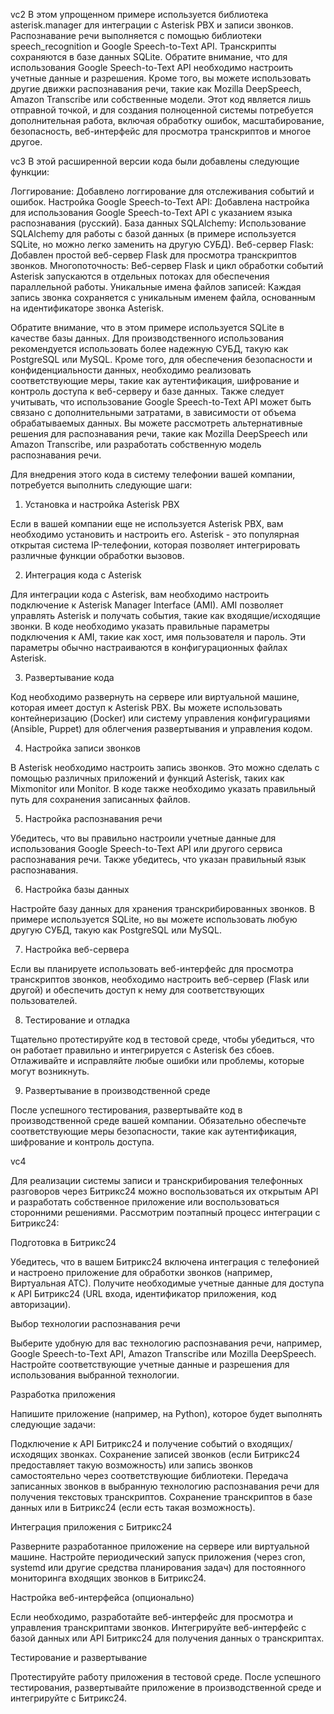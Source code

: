 vc2
В этом упрощенном примере используется библиотека asterisk.manager для интеграции с Asterisk PBX и записи звонков. Распознавание речи выполняется с помощью библиотеки speech_recognition и Google Speech-to-Text API. Транскрипты сохраняются в базе данных SQLite.
Обратите внимание, что для использования Google Speech-to-Text API необходимо настроить учетные данные и разрешения. Кроме того, вы можете использовать другие движки распознавания речи, такие как Mozilla DeepSpeech, Amazon Transcribe или собственные модели.
Этот код является лишь отправной точкой, и для создания полноценной системы потребуется дополнительная работа, включая обработку ошибок, масштабирование, безопасность, веб-интерфейс для просмотра транскриптов и многое другое.

vc3
В этой расширенной версии кода были добавлены следующие функции:

Логгирование: Добавлено логгирование для отслеживания событий и ошибок.
Настройка Google Speech-to-Text API: Добавлена настройка для использования Google Speech-to-Text API с указанием языка распознавания (русский).
База данных SQLAlchemy: Использование SQLAlchemy для работы с базой данных (в примере используется SQLite, но можно легко заменить на другую СУБД).
Веб-сервер Flask: Добавлен простой веб-сервер Flask для просмотра транскриптов звонков.
Многопоточность: Веб-сервер Flask и цикл обработки событий Asterisk запускаются в отдельных потоках для обеспечения параллельной работы.
Уникальные имена файлов записей: Каждая запись звонка сохраняется с уникальным именем файла, основанным на идентификаторе звонка Asterisk.

Обратите внимание, что в этом примере используется SQLite в качестве базы данных. Для производственного использования рекомендуется использовать более надежную СУБД, такую как PostgreSQL или MySQL.
Кроме того, для обеспечения безопасности и конфиденциальности данных, необходимо реализовать соответствующие меры, такие как аутентификация, шифрование и контроль доступа к веб-серверу и базе данных.
Также следует учитывать, что использование Google Speech-to-Text API может быть связано с дополнительными затратами, в зависимости от объема обрабатываемых данных. Вы можете рассмотреть альтернативные решения для распознавания речи, такие как Mozilla DeepSpeech или Amazon Transcribe, 
или разработать собственную модель распознавания речи.

Для внедрения этого кода в систему телефонии вашей компании, потребуется выполнить следующие шаги:

1) Установка и настройка Asterisk PBX

Если в вашей компании еще не используется Asterisk PBX, вам необходимо установить и настроить его. Asterisk - это популярная открытая система IP-телефонии, которая позволяет интегрировать различные функции обработки вызовов.

2) Интеграция кода с Asterisk

Для интеграции кода с Asterisk, вам необходимо настроить подключение к Asterisk Manager Interface (AMI). AMI позволяет управлять Asterisk и получать события, такие как входящие/исходящие звонки.
В коде необходимо указать правильные параметры подключения к AMI, такие как хост, имя пользователя и пароль. Эти параметры обычно настраиваются в конфигурационных файлах Asterisk.

3) Развертывание кода

Код необходимо развернуть на сервере или виртуальной машине, которая имеет доступ к Asterisk PBX. Вы можете использовать контейнеризацию (Docker) или систему управления конфигурациями (Ansible, Puppet) для облегчения развертывания и управления кодом.

4) Настройка записи звонков

В Asterisk необходимо настроить запись звонков. Это можно сделать с помощью различных приложений и функций Asterisk, таких как Mixmonitor или Monitor. В коде также необходимо указать правильный путь для сохранения записанных файлов.

5) Настройка распознавания речи

Убедитесь, что вы правильно настроили учетные данные для использования Google Speech-to-Text API или другого сервиса распознавания речи. Также убедитесь, что указан правильный язык распознавания.

6) Настройка базы данных

Настройте базу данных для хранения транскрибированных звонков. В примере используется SQLite, но вы можете использовать любую другую СУБД, такую как PostgreSQL или MySQL.

7) Настройка веб-сервера

Если вы планируете использовать веб-интерфейс для просмотра транскриптов звонков, необходимо настроить веб-сервер (Flask или другой) и обеспечить доступ к нему для соответствующих пользователей.

8) Тестирование и отладка

Тщательно протестируйте код в тестовой среде, чтобы убедиться, что он работает правильно и интегрируется с Asterisk без сбоев. Отлаживайте и исправляйте любые ошибки или проблемы, которые могут возникнуть.

9) Развертывание в производственной среде

После успешного тестирования, развертывайте код в производственной среде вашей компании. Обязательно обеспечьте соответствующие меры безопасности, такие как аутентификация, шифрование и контроль доступа.


vc4

Для реализации системы записи и транскрибирования телефонных разговоров через Битрикс24 можно воспользоваться их открытым API и разработать собственное приложение или воспользоваться сторонними решениями. Рассмотрим поэтапный процесс интеграции с Битрикс24:

Подготовка в Битрикс24

Убедитесь, что в вашем Битрикс24 включена интеграция с телефонией и настроено приложение для обработки звонков (например, Виртуальная АТС).
Получите необходимые учетные данные для доступа к API Битрикс24 (URL входа, идентификатор приложения, код авторизации).

Выбор технологии распознавания речи

Выберите удобную для вас технологию распознавания речи, например, Google Speech-to-Text API, Amazon Transcribe или Mozilla DeepSpeech.
Настройте соответствующие учетные данные и разрешения для использования выбранной технологии.

Разработка приложения

Напишите приложение (например, на Python), которое будет выполнять следующие задачи:

Подключение к API Битрикс24 и получение событий о входящих/исходящих звонках.
Сохранение записей звонков (если Битрикс24 предоставляет такую возможность) или запись звонков самостоятельно через соответствующие библиотеки.
Передача записанных звонков в выбранную технологию распознавания речи для получения текстовых транскриптов.
Сохранение транскриптов в базе данных или в Битрикс24 (если есть такая возможность).

Интеграция приложения с Битрикс24

Разверните разработанное приложение на сервере или виртуальной машине.
Настройте периодический запуск приложения (через cron, systemd или другие средства планирования задач) для постоянного мониторинга входящих звонков в Битрикс24.

Настройка веб-интерфейса (опционально)

Если необходимо, разработайте веб-интерфейс для просмотра и управления транскриптами звонков.
Интегрируйте веб-интерфейс с базой данных или API Битрикс24 для получения данных о транскриптах.

Тестирование и развертывание

Протестируйте работу приложения в тестовой среде.
После успешного тестирования, развертывайте приложение в производственной среде и интегрируйте с Битрикс24.

